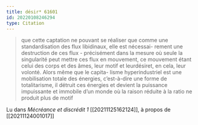 ```yaml
---
title: désir* 61601
id: 20220108246294
type: Citation
---
```


> que cette captation ne pouvant se réaliser que comme une standardisation des flux libidinaux, elle est nécessai- rement une destruction de ces flux - précisément dans la mesure où seule la singularité peut mettre ces flux en mouvement, ce mouvement étant celui des corps et des âmes, leur motif et leurdésiret, en cela, leur volonté. Alors même que le capita- lisme hyperindustriel est une mobilisation totale des énergies, c’est-à-dire une forme de totalitarisme, il détruit ces énergies et devient la puissance impuissante et immobile d’un monde où la raison réduite à la ratio ne produit plus de motif

Lu dans *Mécréance et discrédit 1* [[20211125162124]], à propos de [[20211124001017]]